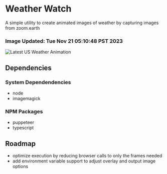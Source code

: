 # Weather Watch

A simple utility to create animated images of weather by capturing images from zoom.earth

### Image Updated: Tue Nov 21 05:10:48 PST 2023

![Latest US Weather Animation](animations/2023-11-21.webp)

## Dependencies
### System Dependendencies
* node
* imagemagick
### NPM Packages
* puppeteer
* typescript

## Roadmap
* optimize execution by reducing browser calls to only the frames needed
* add environment variable support to adjust overlay and output image options
